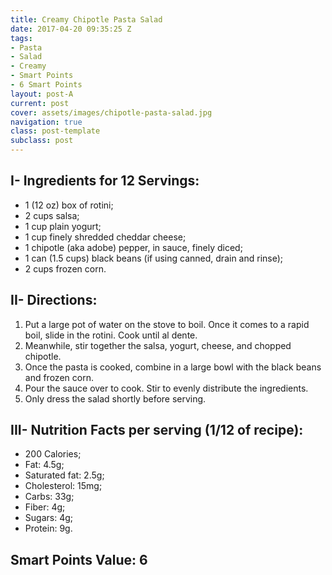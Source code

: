 ```yaml
---
title: Creamy Chipotle Pasta Salad
date: 2017-04-20 09:35:25 Z
tags:
- Pasta
- Salad
- Creamy
- Smart Points
- 6 Smart Points
layout: post-A
current: post
cover: assets/images/chipotle-pasta-salad.jpg
navigation: true
class: post-template
subclass: post
---
```


## I- Ingredients for 12 Servings:
* 1 (12 oz) box of rotini;
* 2 cups salsa;
* 1 cup plain yogurt;
* 1 cup finely shredded cheddar cheese;
* 1 chipotle (aka adobe) pepper, in sauce, finely diced;
* 1 can (1.5 cups) black beans (if using canned, drain and rinse);
* 2 cups frozen corn.

## II- Directions:
1. Put a large pot of water on the stove to boil. Once it comes to a rapid boil, slide in the rotini. Cook until al dente.
1. Meanwhile, stir together the salsa, yogurt, cheese, and chopped chipotle.
1. Once the pasta is cooked, combine in a large bowl with the black beans and frozen corn.
1. Pour the sauce over to cook. Stir to evenly distribute the ingredients.
1. Only dress the salad shortly before serving.

## III- Nutrition Facts per serving (1/12 of recipe):
* 200 Calories;
* Fat: 4.5g;
* Saturated fat: 2.5g;
* Cholesterol: 15mg;
* Carbs: 33g;
* Fiber: 4g;
* Sugars: 4g;
* Protein: 9g.

## Smart Points Value: 6
